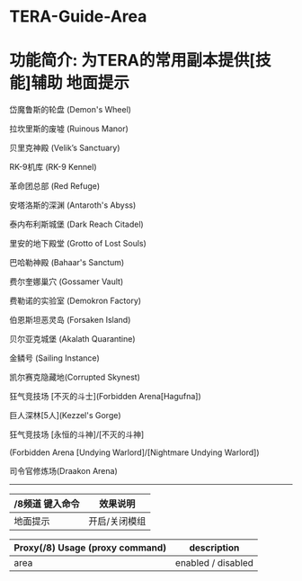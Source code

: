 TERA-Guide-Area
======

# 功能简介: 为TERA的常用副本提供[技能]辅助 地面提示

岱魔鲁斯的轮盘 (Demon's Wheel)

拉坎里斯的废墟 (Ruinous Manor)

贝里克神殿 (Velik’s Sanctuary)

RK-9机库 (RK-9 Kennel)

革命团总部 (Red Refuge)

安塔洛斯的深渊 (Antaroth's Abyss)

泰内布利斯城堡 (Dark Reach Citadel)

里安的地下殿堂 (Grotto of Lost Souls)

巴哈勒神殿 (Bahaar's Sanctum)

费尔奎娜巢穴 (Gossamer Vault)

费勒诺的实验室 (Demokron Factory)

伯恩斯坦恶灵岛 (Forsaken Island)

贝尔亚克城堡 (Akalath Quarantine)

金鳞号 (Sailing Instance)

凯尔赛克隐藏地(Corrupted Skynest)

狂气竞技场 [不灭的斗士](Forbidden Arena[Hagufna])

巨人深林[5人](Kezzel's Gorge)

狂气竞技场 [永恒的斗神]/[不灭的斗神]

(Forbidden Arena [Undying Warlord]/[Nightmare Undying Warlord])

司令官修炼场(Draakon Arena)

------

/8频道 键入命令 | 效果说明
--- | ---
地面提示 | 开启/关闭模组

Proxy(/8) Usage (proxy command) | description
--- | ---
area | enabled / disabled
